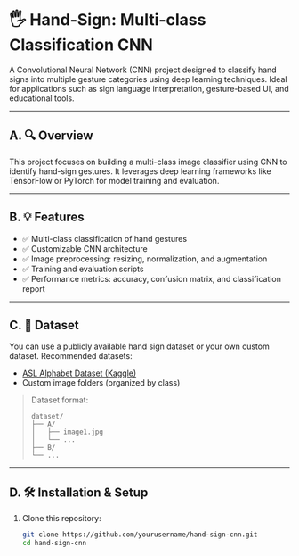 # 🖐️ Hand-Sign: Multi-class Classification CNN

A Convolutional Neural Network (CNN) project designed to classify hand signs into multiple gesture categories using deep learning techniques. Ideal for applications such as sign language interpretation, gesture-based UI, and educational tools.

---

## A. 🔍 Overview

This project focuses on building a multi-class image classifier using CNN to identify hand-sign gestures. It leverages deep learning frameworks like TensorFlow or PyTorch for model training and evaluation.

---

## B. 💡 Features

- ✅ Multi-class classification of hand gestures  
- ✅ Customizable CNN architecture  
- ✅ Image preprocessing: resizing, normalization, and augmentation  
- ✅ Training and evaluation scripts  
- ✅ Performance metrics: accuracy, confusion matrix, and classification report  

---

## C. 📁 Dataset

You can use a publicly available hand sign dataset or your own custom dataset. Recommended datasets:

- [ASL Alphabet Dataset (Kaggle)](https://www.kaggle.com/datasets/grassknoted/asl-alphabet)
- Custom image folders (organized by class)

> Dataset format:  
> ```
> dataset/
> ├── A/
> │   ├── image1.jpg
> │   └── ...
> ├── B/
> └── ...
> ```

---

## D. 🛠️ Installation & Setup

1. Clone this repository:
   ```bash
   git clone https://github.com/yourusername/hand-sign-cnn.git
   cd hand-sign-cnn
